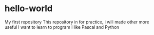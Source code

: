 # hello-world
My first repository
This repository in for practice, i will made other more useful
I want to learn to program
I like Pascal and Python
